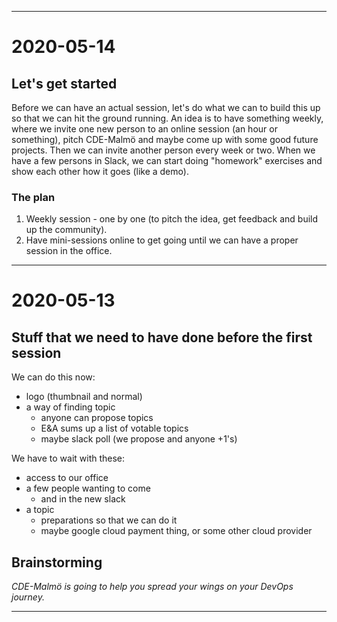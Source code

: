 
---
# 2020-05-14

## Let's get started
Before we can have an actual session, let's do what we can to build this up so that we can hit the ground running. An idea is to have something weekly, where we invite one new person to an online session (an hour or something), pitch CDE-Malmö and maybe come up with some good future projects. Then we can invite another person every week or two. When we have a few persons in Slack, we can start doing "homework" exercises and show each other how it goes (like a demo).

### The plan
1. Weekly session - one by one (to pitch the idea, get feedback and build up the community).
1. Have mini-sessions online to get going until we can have a proper session in the office.

---
# 2020-05-13

## Stuff that we need to have done before the first session

We can do this now:
- logo (thumbnail and normal)
- a way of finding topic
  - anyone can propose topics
  - E&A sums up a list of votable topics
  - maybe slack poll (we propose and anyone +1's)

We have to wait with these:
- access to our office
- a few people wanting to come
  - and in the new slack
- a topic
  - preparations so that we can do it
  - maybe google cloud payment thing, or some other cloud provider

## Brainstorming
*CDE-Malmö is going to help you spread your wings on your DevOps journey.*

---
